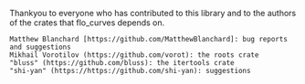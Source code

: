 Thankyou to everyone who has contributed to this library and to the authors of
the crates that flo_curves depends on.

    Matthew Blanchard [https://github.com/MatthewBlanchard]: bug reports and suggestions
    Mikhail Vorotilov (https://github.com/vorot): the roots crate
    "bluss" (https://github.com/bluss): the itertools crate
    "shi-yan" (https://https://github.com/shi-yan): suggestions

